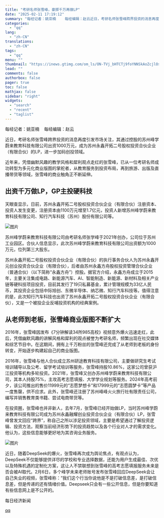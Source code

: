 ```yaml
---
title: "考研名师张雪峰，豪掷千万再做LP"
date: "2025-02-11 17:19:12"
summary: "每经记者：姚亚楠    每经编辑：赵云近日，考研名师张雪峰跨界投资的消息再度引发市场关注，其通过控股..."
categories:
  - "qq"
lang:
  - "zh-CN"
translations:
  - "zh-CN"
tags:
  - "qq"
menu: ""
thumbnail: "https://inews.gtimg.com/om_ls/ON-TVj_bHTCTj9foYNNSkAoZcjlOsqFltITbkK1DjQA1MAA_640360/0"
lead: ""
comments: false
authorbox: false
pager: true
toc: false
mathjax: false
sidebar: "right"
widgets:
  - "search"
  - "recent"
  - "taglist"
---
```


每经记者：姚亚楠    每经编辑：赵云

近日，考研名师张雪峰跨界投资的消息再度引发市场关注，其通过控股的苏州峰学蔚来教育科技有限公司出资1000万元，成为苏州永鑫开拓二号股权投资合伙企业（有限合伙）的LP，进一步加码创投领域。

近年来，凭借幽默风趣的教学风格和犀利观点走红的张雪峰，已从一位考研名师成功转型为多元化商业版图的掌舵者，从教育服务到投资布局，再到旅游、出版及直播带货等领域，张雪峰的商业触角正不断延伸。

出资千万做LP，GP主投硬科技
---------------

天眼查显示，日前，苏州永鑫开拓二号股权投资合伙企业（有限合伙）注册资本、投资人发生变更，注册资本由1100万元增至1.7亿元，投资人新增苏州峰学蔚来教育科技有限公司、知行汽车科技（苏州）股份有限公司等。

![图片](https://inews.gtimg.com/om_bt/OfZMfCdqkgY_ZcAaYmnE293dXnya39XUthwM8-hVbXGk4AA/641)

苏州峰学蔚来教育科技有限公司由考研名师张学峰于2021年创办，公司位于苏州工业园区。合伙人信息显示，此次苏州峰学蔚来教育科技有限公司出资额为1000万元，位列第三大股东。

苏州永鑫开拓二号股权投资合伙企业（有限合伙）的执行事务合伙人为苏州永鑫开元创业投资合伙企业（有限合伙），后者由苏州永鑫方舟股权投资管理合伙企业（普通合伙）（以下简称“永鑫方舟”）控股。据官方介绍，永鑫方舟成立于2015年，主要关注集成电路、新能源汽车、AI、智能制造、新能源、新材料及相关产业链等硬科技项目投资，目前其发行了19只私募基金，累计管理规模为33亿人民币，其投资企业包括中际旭创、东微半导体、纳芯微、知行汽车科技等。值得注意的是，此次知行汽车科技也出资了苏州永鑫开拓二号股权投资合伙企业（有限合伙），又是一个被投企业反哺投资机构的经典案例。

从老师到老板，张雪峰商业版图不断扩大
------------------

2016年，张雪峰因发布《7分钟解读34所985高校》视频意外爆火迅速走红，此后，凭借幽默风趣的讲解风格和犀利的观点被誉为考研名师，频繁出现在社交媒体和综艺节目中。在这期间，拥有上千万粉丝的张雪峰还完成了从老师到老板的身份转变，开始逐步构建起自己的商业版图。

2016年，张雪峰与他人合伙成立苏州研途教育科技有限公司，主要做研究生考试培训辅导以及公考、留学考试培训等服务，张雪峰持股10.86%，这家公司曾获沪江投资等机构多轮投资。2021年，张雪峰又创办苏州峰学蔚来教育科技有限公司，其本人持股75%，主攻高考志愿填报、大学学业规划等服务。2024年高考前夕，该公司推出的售价11999元的“志愿梦想卡”和17999元的“志愿圆梦卡”等产品一度售罄，供不应求。此外，张雪峰还注册了苏州峰峰火火旅行社有限责任公司，编写并销售教育类书籍、尝试电商带货等。

在投资圈，张雪峰也并非新人，去年7月，张雪峰已经开始做LP，当时苏州峰学蔚来教育科技有限公司成为苏州永鑫融耀创业投资合伙企业（有限合伙）LP，张雪峰曾发文回应“跨界”，称自己之所以涉足投资领域，主要是希望通过了解投资逻辑、投资方法，观察当前经济形势下的投资趋势以及各个行业对人才的需求变化。他认为，这些信息能够更好地为其咨询业务服务。

![图片](https://inews.gtimg.com/om_bt/OT0BOBIMmzVyMox0NJiMG25UyOZbgCvuBKU0BxhAuOSgAAA/641)

近日，随着DeepSeek的爆火，张雪峰再次成为舆论焦点，有观点认为，DeepSeek不仅能够提供详尽的学校和专业选择数据，还能为用户生成最佳、次优以及特殊机遇的定制化方案，这让人不禁联想到张雪峰的高考志愿填报服务未来是否会被AI取代。2月6日，多个峰学未来老师账号发布张雪峰回应DeepSeek会让自己失业的视频，张雪峰称：“我们这个行当你说他是不是打破信息差，是打破信息差，但是传递的还有情绪价值。Deepseek只会有一些公开信息，但是你要知道有些信息网上是不公开的。

  

每日经济新闻

[qq](https://new.qq.com/rain/a/20250211A06MA300)
